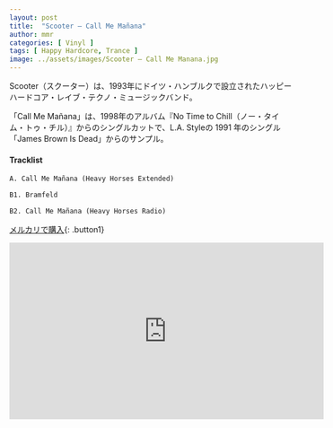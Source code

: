 ```yaml
---
layout: post
title:  "Scooter – Call Me Mañana"
author: mmr
categories: [ Vinyl ]
tags: [ Happy Hardcore, Trance ]
image: ../assets/images/Scooter – Call Me Manana.jpg
---
```


Scooter（スクーター）は、1993年にドイツ・ハンブルクで設立されたハッピーハードコア・レイブ・テクノ・ミュージックバンド。

「Call Me Mañana」は、1998年のアルバム『No Time to Chill（ノー・タイム・トゥ・チル）』からのシングルカットで、L.A. Styleの 1991 年のシングル「James Brown Is Dead」からのサンプル。

#### Tracklist
```md
A. Call Me Mañana (Heavy Horses Extended)

B1. Bramfeld

B2. Call Me Mañana (Heavy Horses Radio)
```

[メルカリで購入](https://jp.mercari.com/item/m42566110205?afid=6142608987){: .button1}

<iframe width="560" height="315" src="https://www.youtube.com/embed/klqLd5uSHAU?si=y3uRmL_PCCNY1a6o" title="YouTube video player" frameborder="0" allow="accelerometer; autoplay; clipboard-write; encrypted-media; gyroscope; picture-in-picture; web-share" referrerpolicy="strict-origin-when-cross-origin" allowfullscreen></iframe>